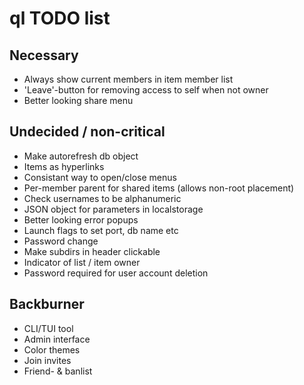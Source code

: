 # ql TODO list

## Necessary
* Always show current members in item member list
* 'Leave'-button for removing access to self when not owner
* Better looking share menu

## Undecided / non-critical
* Make autorefresh db object
* Items as hyperlinks
* Consistant way to open/close menus
* Per-member parent for shared items (allows non-root placement)
* Check usernames to be alphanumeric
* JSON object for parameters in localstorage
* Better looking error popups
* Launch flags to set port, db name etc
* Password change
* Make subdirs in header clickable
* Indicator of list / item owner
* Password required for user account deletion

## Backburner
* CLI/TUI tool
* Admin interface
* Color themes
* Join invites
* Friend- & banlist
